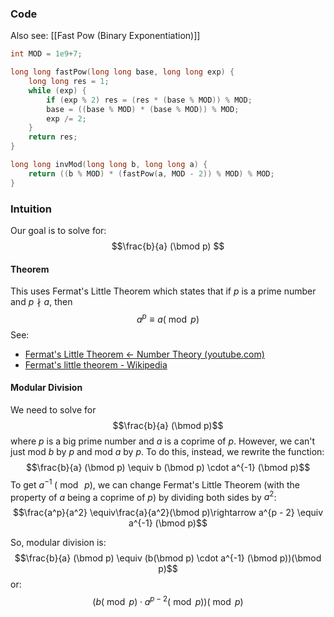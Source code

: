 ### Code
Also see: [[Fast Pow (Binary Exponentiation)]]

```cpp
int MOD = 1e9+7;

long long fastPow(long long base, long long exp) {
	long long res = 1;
	while (exp) {
		if (exp % 2) res = (res * (base % MOD)) % MOD;
		base = ((base % MOD) * (base % MOD)) % MOD;
		exp /= 2;
	}
	return res;
}

long long invMod(long long b, long long a) {
    return ((b % MOD) * (fastPow(a, MOD - 2)) % MOD) % MOD;
}
```
### Intuition
Our goal is to solve for:
$$\frac{b}{a} (\bmod p) $$
#### Theorem
This uses Fermat's Little Theorem which states that if $p$ is a prime number and $p \nmid a$, then
$$a^p \equiv a(\bmod p)$$
See: 
* [Fermat's Little Theorem ← Number Theory (youtube.com)](https://www.youtube.com/watch?v=w0ZQvZLx2KA)
* [Fermat's little theorem - Wikipedia](https://en.wikipedia.org/wiki/Fermat%27s_little_theorem)

#### Modular Division
We need to solve for 
$$\frac{b}{a} (\bmod p)$$
where $p$ is a big prime number and $a$ is a coprime of $p$. However, we can't just mod $b$ by $p$ and mod $a$ by $p$. To do this, instead, we rewrite the function:
$$\frac{b}{a} (\bmod p) \equiv b (\bmod p) \cdot a^{-1} (\bmod p)$$
To get $a^{-1} \; (\bmod\; p)$, we can change Fermat's Little Theorem (with the property of $a$ being a coprime of $p$) by dividing both sides by $a^2$:
$$\frac{a^p}{a^2} \equiv\frac{a}{a^2}(\bmod p)\rightarrow a^{p - 2}  \equiv a^{-1} (\bmod p)$$

So, modular division is:
$$\frac{b}{a} (\bmod p) \equiv (b(\bmod p) \cdot a^{-1} (\bmod p))(\bmod p)$$
or:
$$(b (\bmod p) \cdot a^{p-2} (\bmod p)) (\bmod p)$$